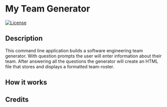 # My Team Generator

[![License](https://img.shields.io/badge/License-MIT-blue.svg)](https://opensource.org/licenses/MIT)

## Description
This command line application builds a software engineering team generator. With question prompts the user will enter information about their team. After answering all the questions the generator will create an HTML file that stores and displays a formatted team-roster.

## How it works

## Credits